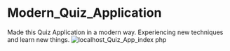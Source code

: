 # Modern_Quiz_Application
Made this Quiz Application in a modern way. Experiencing new techniques and learn new things.
![localhost_Quiz_App_index php](https://user-images.githubusercontent.com/80630408/186173927-89716ba1-602e-433a-8c76-304d13816db0.png)
